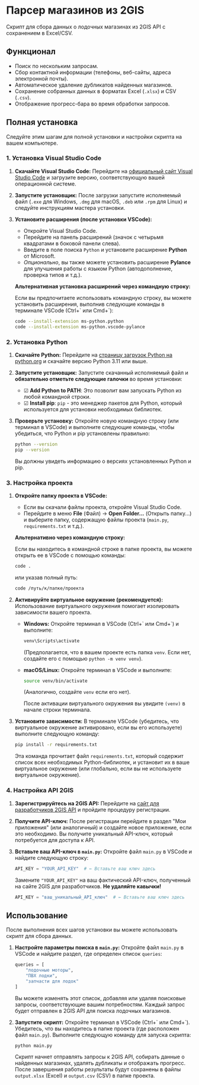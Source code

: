 # Парсер магазинов из 2GIS

Скрипт для сбора данных о лодочных магазинах из 2GIS API с сохранением в Excel/CSV.

## Функционал

- Поиск по нескольким запросам.
- Сбор контактной информации (телефоны, веб-сайты, адреса электронной почты).
- Автоматическое удаление дубликатов найденных магазинов.
- Сохранение собранных данных в форматах Excel (`.xlsx`) и CSV (`.csv`).
- Отображение прогресс-бара во время обработки запросов.

## Полная установка

Следуйте этим шагам для полной установки и настройки скрипта на вашем компьютере.

### 1. Установка Visual Studio Code

1.  **Скачайте Visual Studio Code:** Перейдите на [официальный сайт Visual Studio Code](https://code.visualstudio.com/) и загрузите версию, соответствующую вашей операционной системе.
2.  **Запустите установщик:** После загрузки запустите исполняемый файл (`.exe` для Windows, `.dmg` для macOS, `.deb` или `.rpm` для Linux) и следуйте инструкциям мастера установки.
3.  **Установите расширения (после установки VSCode):**
    - Откройте Visual Studio Code.
    - Перейдите на панель расширений (значок с четырьмя квадратами в боковой панели слева).
    - Введите в поле поиска `Python` и установите расширение **Python** от Microsoft.
    - *Опционально*, вы также можете установить расширение **Pylance** для улучшения работы с языком Python (автодополнение, проверка типов и т.д.).

    **Альтернативная установка расширений через командную строку:**

    Если вы предпочитаете использовать командную строку, вы можете установить расширения, выполнив следующие команды в терминале VSCode (Ctrl+\` или Cmd+\`):

    ```bash
    code --install-extension ms-python.python
    code --install-extension ms-python.vscode-pylance
    ```

### 2. Установка Python

1.  **Скачайте Python:** Перейдите на [страницу загрузок Python на python.org](https://www.python.org/downloads/) и скачайте версию Python 3.11 или выше.
2.  **Запустите установщик:** Запустите скачанный исполняемый файл и **обязательно отметьте следующие галочки** во время установки:
    - ☑ **Add Python to PATH**: Это позволит вам запускать Python из любой командной строки.
    - ☑ **Install pip**: `pip` - это менеджер пакетов для Python, который используется для установки необходимых библиотек.
3.  **Проверьте установку:** Откройте новую командную строку (или терминал в VSCode) и выполните следующие команды, чтобы убедиться, что Python и pip установлены правильно:

    ```bash
    python --version
    pip --version
    ```

    Вы должны увидеть информацию о версиях установленных Python и pip.

### 3. Настройка проекта

1.  **Откройте папку проекта в VSCode:**
    - Если вы скачали файлы проекта, откройте Visual Studio Code.
    - Перейдите в меню **File** (Файл) -> **Open Folder...** (Открыть папку...) и выберите папку, содержащую файлы проекта (`main.py`, `requirements.txt` и т.д.).

    **Альтернативно через командную строку:**

    Если вы находитесь в командной строке в папке проекта, вы можете открыть ее в VSCode с помощью команды:

    ```bash
    code .
    ```

    или указав полный путь:

    ```bash
    code /путь/к/папке/проекта
    ```

2.  **Активируйте виртуальное окружение (рекомендуется):**
    Использование виртуального окружения помогает изолировать зависимости вашего проекта.

    - **Windows:**
      Откройте терминал в VSCode (Ctrl+\` или Cmd+\`) и выполните:
      ```bash
      venv\Scripts\activate
      ```
      (Предполагается, что в вашем проекте есть папка `venv`. Если нет, создайте его с помощью `python -m venv venv`).

    - **macOS/Linux:**
      Откройте терминал в VSCode и выполните:
      ```bash
      source venv/bin/activate
      ```
      (Аналогично, создайте `venv` если его нет).

      После активации виртуального окружения вы увидите `(venv)` в начале строки терминала.

3.  **Установите зависимости:**
    В терминале VSCode (убедитесь, что виртуальное окружение активировано, если вы его используете) выполните следующую команду:

    ```bash
    pip install -r requirements.txt
    ```

    Эта команда прочитает файл `requirements.txt`, который содержит список всех необходимых Python-библиотек, и установит их в ваше виртуальное окружение (или глобально, если вы не используете виртуальное окружение).

### 4. Настройка API 2GIS

1.  **Зарегистрируйтесь на 2GIS API:** Перейдите на [сайт для разработчиков 2GIS API](https://dev.2gis.ru/) и пройдите процедуру регистрации.
2.  **Получите API-ключ:** После регистрации перейдите в раздел "Мои приложения" (или аналогичный) и создайте новое приложение, если это необходимо. Вы получите уникальный API-ключ, который потребуется для доступа к API.
3.  **Вставьте ваш API-ключ в `main.py`:** Откройте файл `main.py` в VSCode и найдите следующую строку:

    ```python
    API_KEY = "YOUR_API_KEY"  # ← Вставьте ваш ключ здесь
    ```

    Замените `"YOUR_API_KEY"` на ваш фактический API-ключ, полученный на сайте 2GIS для разработчиков. **Не удаляйте кавычки!**

    ```python
    API_KEY = "ваш_уникальный_API_ключ"  # ← Вставьте ваш ключ здесь
    ```

## Использование

После выполнения всех шагов установки вы можете использовать скрипт для сбора данных.

1.  **Настройте параметры поиска в `main.py`:**
    Откройте файл `main.py` в VSCode и найдите раздел, где определен список `queries`:

    ```python
    queries = [
        "лодочные моторы",
        "ПВХ лодки",
        "запчасти для лодок"
    ]
    ```

    Вы можете изменять этот список, добавляя или удаляя поисковые запросы, соответствующие вашим потребностям. Каждый запрос будет отправлен в 2GIS API для поиска лодочных магазинов.

2.  **Запустите скрипт:**
    Откройте терминал в VSCode (Ctrl+\` или Cmd+\`). Убедитесь, что вы находитесь в папке проекта (где расположен файл `main.py`). Выполните следующую команду для запуска скрипта:

    ```bash
    python main.py
    ```

    Скрипт начнет отправлять запросы к 2GIS API, собирать данные о найденных магазинах, удалять дубликаты и отображать прогресс. После завершения работы результаты будут сохранены в файлы `output.xlsx` (Excel) и `output.csv` (CSV) в папке проекта.


